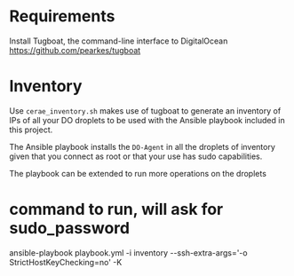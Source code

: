 # Requirements
Install Tugboat, the command-line interface to DigitalOcean https://github.com/pearkes/tugboat

# Inventory
Use `cerae_inventory.sh` makes use of tugboat to generate an inventory of IPs of all your DO droplets to be used with the Ansible playbook included in this project.

The Ansible playbook installs the `DO-Agent` in all the droplets of inventory given that you connect as root or that your use has sudo capabilities.

The playbook can be extended to run more operations on the droplets

# command to run, will ask for sudo_password
ansible-playbook playbook.yml -i inventory  --ssh-extra-args='-o StrictHostKeyChecking=no' -K
